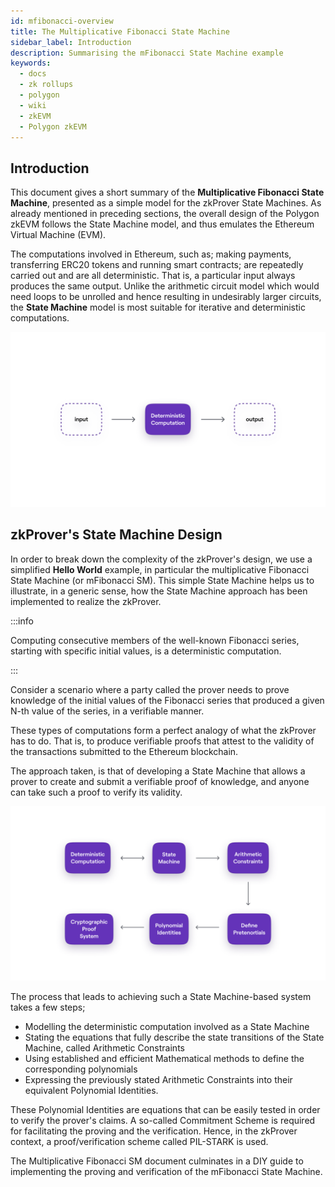 ```yaml
---
id: mfibonacci-overview
title: The Multiplicative Fibonacci State Machine
sidebar_label: Introduction
description: Summarising the mFibonacci State Machine example
keywords:
  - docs
  - zk rollups
  - polygon
  - wiki
  - zkEVM
  - Polygon zkEVM
---
```


## Introduction
This document gives a short summary of the **Multiplicative Fibonacci State Machine**, presented as a simple model for the zkProver State Machines. As already mentioned in preceding sections, the overall design of the Polygon zkEVM follows the State Machine model, and thus emulates the Ethereum Virtual Machine (EVM). 

The computations involved in Ethereum, such as; making payments, transferring ERC20 tokens and running smart contracts; are repeatedly carried out and are all deterministic. That is, a particular input always produces the same output. Unlike the arithmetic circuit model which would need loops to be unrolled and hence resulting in undesirably larger circuits, the **State Machine** model is most suitable for iterative and deterministic computations.

![Deterministic Computation](figures/fib4-deterministic-compt.png)

## zkProver's State Machine Design

In order to break down the complexity of the zkProver's design, we use a simplified **Hello World** example, in particular the multiplicative Fibonacci State Machine (or mFibonacci SM). This simple State Machine helps us to illustrate, in a generic sense, how the State Machine approach has been implemented to realize the zkProver.

:::info

Computing consecutive members of the well-known Fibonacci series, starting with specific initial values, is a deterministic computation.

:::

Consider a scenario where a party called the prover needs to prove knowledge of the initial values of the Fibonacci series that produced a given N-th value of the series, in a verifiable manner.

These types of computations form a perfect analogy of what the zkProver has to do. That is, to produce verifiable proofs that attest to the validity of the transactions submitted to the Ethereum blockchain. 

The approach taken, is that of developing a State Machine that allows a prover to create and submit a verifiable proof of knowledge, and anyone can take such a proof to verify its validity.

![A Skeletal View of the Design Process](figures/fib5-design-approach-outline.png)

The process that leads to achieving such a State Machine-based system takes a few steps; 

- Modelling the deterministic computation involved as a State Machine
- Stating the equations that fully describe the state transitions of the State Machine, called Arithmetic Constraints
- Using established and efficient Mathematical methods to define the corresponding polynomials
- Expressing the previously stated Arithmetic Constraints into their equivalent Polynomial Identities. 

These Polynomial Identities are equations that can be easily tested in order to verify the prover's claims. A so-called Commitment Scheme is required for facilitating the proving and the verification. Hence, in the zkProver context, a proof/verification scheme called PIL-STARK is used.

The Multiplicative Fibonacci SM document culminates in a DIY guide to implementing the proving and verification of the mFibonacci State Machine.